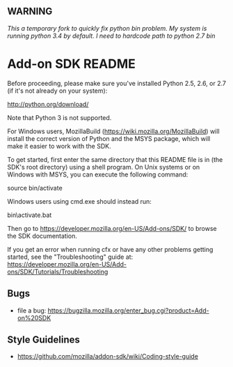 WARNING
-------

*This a temporary fork to quickly fix python bin problem. My system is running python 3.4 by default. I need to hardcode path to python 2.7 bin*

Add-on SDK README
==================

Before proceeding, please make sure you've installed Python 2.5,
2.6, or 2.7 (if it's not already on your system):

  http://python.org/download/

Note that Python 3 is not supported.

For Windows users, MozillaBuild (https://wiki.mozilla.org/MozillaBuild)
will install the correct version of Python and the MSYS package, which
will make it easier to work with the SDK.

To get started, first enter the same directory that this README file
is in (the SDK's root directory) using a shell program. On Unix systems
or on Windows with MSYS, you can execute the following command:

  source bin/activate

Windows users using cmd.exe should instead run:

  bin\activate.bat

Then go to https://developer.mozilla.org/en-US/Add-ons/SDK/
to browse the SDK documentation.

If you get an error when running cfx or have any other problems getting
started, see the "Troubleshooting" guide at:
https://developer.mozilla.org/en-US/Add-ons/SDK/Tutorials/Troubleshooting

Bugs
-------

* file a bug: https://bugzilla.mozilla.org/enter_bug.cgi?product=Add-on%20SDK


Style Guidelines
--------------------

* https://github.com/mozilla/addon-sdk/wiki/Coding-style-guide
